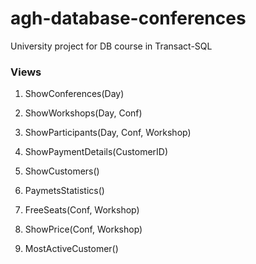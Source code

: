 # agh-database-conferences
University project for DB course in Transact-SQL

### Views 

1. ShowConferences(Day)

1. ShowWorkshops(Day, Conf)

1. ShowParticipants(Day, Conf, Workshop)

1. ShowPaymentDetails(CustomerID)

1. ShowCustomers()

1. PaymetsStatistics()

1. FreeSeats(Conf, Workshop)

1. ShowPrice(Conf, Workshop)

1. MostActiveCustomer()
